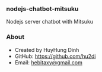 ### nodejs-chatbot-mitsuku
Nodejs server chatbot with Mitsuku

### About
- Created by HuyHung Dinh
- GitHub: https://github.com/hu2di
- Email: hebitaxy@gmail.com
